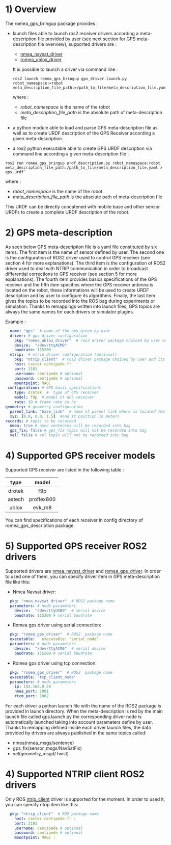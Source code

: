 # 1) Overview #

The romea_gps_bringup package provides  : 

 - launch files able to launch ros2 receiver drivers according a meta-description file provided by user (see next section for GPS meta-description file overview), supported drivers are :

   - [nmea_navsat_driver](https://github.com/ros-drivers/nmea_navsat_driver)
   - [romea_ublox_driver](https://gitlab.irstea.fr/romea_ros2/interfaces/sensors/romea_ublox)

   It is possible to launch a driver via command line : 

    ```console
    ros2 launch romea_gps_bringup gps_driver.launch.py robot_namespace:=robot meta_description_file_path:=/path_to_file/meta_description_file.yaml
    ```

   where :

   - *robot_namespace* is the name of the robot 
   - *meta_description_file_path* is the absolute path of meta-description file    

 - a python module able to load and parse GPS meta-description file as well as to create URDF description of the GPS Receiver according a given meta-description.

 - a ros2 python executable able to create GPS URDF description via command line according a given meta-description file  :

  ```console
  ros2 run romea_gps_bringup urdf_description.py robot_namespace:robot meta_description_file_path:/path_to_file/meta_description_file.yaml > gps.urdf`
  ```

   where :

   - *robot_namespace* is the name of the robot 
   - *meta_description_file_path* is the absolute path of meta-description file    

   This URDF  can be directly concatened with mobile base and other sensor URDFs to create a complete URDF description of the robot.  

   



# 2) GPS meta-description #

As seen below GPS meta-description file is a yaml file constituted by six items. The first item is the name of sensor defined by user. The second one is the configuration of ROS2 driver used to control GPS receiver (see section 4 for more explanations). The third item is the configuration of ROS2 driver used to deal with NTRIP communication in order to broadcast differential corrections to GPS receiver (see section 5 for more explanations). The fourth item provides basics specifications of the GPS receiver and the fifth item specifies where the GPS receiver antenna is located on the robot, these informations will be used to create URDF description and by user to configure its algorithms.  Finally, the last item gives the topics to be recorded into the ROS bag during experiments or simulation. Thanks to remappings written into launch files, GPS topics are always the same names for each drivers or simulator plugins.       

Example :
```yaml
  name: "gps"  # name of the gps given by user
  driver: # gps driver configuration
    pkg: "romea_ublox_driver"  # ros2 driver package choiced by user and its parameters 
    device:  "/dev/ttyACM0"
    baudrate: 115200
  ntrip:  # ntrip driver configuration (optional)
    pkg: "ntrip_client"  # ros2 driver package choiced by user and its parameters 
    host: caster.centipede.fr
    port: 2101
    username: centipede # optional
    password: centipede # optional
    mountpoint: MAGC
 configuration: # GPS basic specifications
    type: drotek  #  type of GPS receiver
    model: f9p  # model of GPS receiver
    rate: 10 # frame rate in hz
geometry: # geometry configuration 
  parent_link: "base_link"  # name of parent link where is located the GPS antenna
  xyz: [0.0, 0.0, 1.5]  #and it position in meters
records: # topic to be recorded
  nmea: true # nmea sentences will be recorded into bag
  gps_fix: false # gps_fix topic will not be recorded into bag
  vel: false # vel topic will not be recorded into bag
```

# 4) Supported GPS receiver models

Supported GPS receiver are listed in the following table :

|  type  |   model    |
| :----: | :--------: |
| drotek |    f9p     |
| astech | proflex800 |
| ublox  |   evk_m8   |

You can find specifications of each receiver in config directory of romea_gps_description package.

# 5) Supported GPS receiver ROS2 drivers

Supported drivers are [nmea_navsat_driver](https://github.com/ros-drivers/nmea_navsat_driver) and  [romea_gps_driver](https://gitlab.irstea.fr/romea_ros2/interfaces/sensors/romea_gps). In order to used one of them, you can specify driver item in GPS meta-description file like this:

- Nmea Navsat driver:

```yaml
  pkg: "nmea_navsat_driver"  # ROS2 package name  
  parameters: # node parameters
    device:  "/dev/ttyUSB0"  # serial device
    baudrate: 115200 # serial baudrate
```

* Romea gps driver using serial connection:

```yaml
  pkg: "romea_gps_driver"  # ROS2  package name
  executable:   executable: "serial_node"
  parameters: # node parameters
    device:  "/dev/ttyACM0"  # serial device
    baudrate: 115200 # serial baudrate
```

* Romea gps driver using tcp connection:

```yaml
  pkg: "romea_gps_driver"  # ROS2  package name
  executable: "tcp_client_node"
  parameters: # node parameters
    ip: 192.168.0.50
    nmea_port: 1001
    rtcm_port: 1002
```



For each driver a python launch file with the name of the ROS2 package is provided in launch directory. When the meta-description is red by the main launch file called gps.launch.py the corresponding driver node is automatically launched taking into account parameters define by user. Thanks to remapping defined inside each driver launch files, the data provided by drivers are always published in the same topics called:

- nmea(nmea_msgs/sentence)
- gps_fix(sensor_msgs/NavSatFix)
- vel(geometry_msgd/Twist)  

# 4) Supported NTRIP client ROS2 drivers

Only ROS [ntrip_client](https://github.com/LORD-MicroStrain/ntrip_client) driver is supported for the moment. In order to used it, you can specify ntrip item like this:  

```yaml
  pkg: "ntrip_client"  # ROS package name  
    host: caster.centipede.fr : 
    port: 2101
    username: centipede # optional
    password: centipede # optional
    mountpoint: MAGC : 
```

